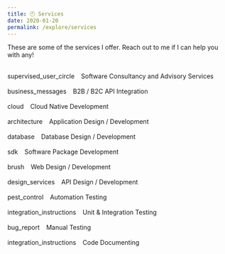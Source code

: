 ```yaml
---
title: 🕙 Services
date: 2020-01-20
permalink: /explore/services
---
```


These are some of the services I offer. Reach out to me if I can help you with any! <br/><br/>

<div>
	<div class="chip">
		<span class="icon icon--leadind">
			<span class="material-symbols-outlined"> supervised_user_circle </span>
		</span>
		<span> &ensp; Software Consultancy and Advisory Services </span>
	</div> 
	<br/>
	<div class="chip">
		<span class="icon icon--leadind">
			<span class="material-symbols-outlined"> business_messages </span>
			<!-- <span class="material-symbols-outlined"> currency_exchange </span> -->
		</span>
		<span> &ensp; B2B / B2C API Integration </span>
	</div> 
	<br/>
	<div class="chip">
		<span class="icon icon--leadind">
			<span class="material-symbols-outlined"> cloud </span>
		</span>
		<span> &ensp; Cloud Native Development </span>
	</div> 
	<br/>
	<div class="chip">
		<span class="icon icon--leadind">
			<span class="material-symbols-outlined"> architecture </span>
		</span>
		<span> &ensp; Application Design / Development </span>
	</div> 
	<br/>
	<div class="chip">
		<span class="icon icon--leadind">
			<span class="material-symbols-outlined"> database </span> 
		</span>
		<span> &ensp; Database Design / Development </span>
	</div> 
	<br/>
	<div class="chip">
		<span class="icon icon--leadind">
			<span class="material-symbols-outlined"> sdk </span> 
		</span>
		<span> &ensp; Software Package Development </span>
	</div> 
	<br/>
	<div class="chip">
		<span class="icon icon--leadind">
			<span class="material-symbols-outlined"> brush </span>
		</span>
		<span> &ensp; Web Design / Development </span>
	</div> 
	<br/>
	<div class="chip">
		<span class="icon icon--leadind">
			<span class="material-symbols-outlined"> design_services </span> 
		</span>
		<span> &ensp; API Design / Development </span>
	</div> 
	<br/>
	<div class="chip">
		<span class="icon icon--leadind">
			<span class="material-symbols-outlined"> pest_control </span>
		</span>
		<span> &ensp; Automation Testing </span>
	</div> 
	<br/>
	<div class="chip">
		<span class="icon icon--leadind">
			<span class="material-symbols-outlined"> integration_instructions </span> 
		</span>
		<span> &ensp; Unit & Integration Testing </span>
	</div> 
	<br/>
	<div class="chip">
		<span class="icon icon--leadind">
			<span class="material-symbols-outlined"> bug_report </span>
		</span>
		<span> &ensp; Manual Testing </span>
	</div> 
	<br/>
	<div class="chip">
		<span class="icon icon--leadind">
			<span class="material-symbols-outlined"> integration_instructions </span>
		</span>
		<span> &ensp; Code Documenting </span>
	</div> 
	<br/>
</div>
